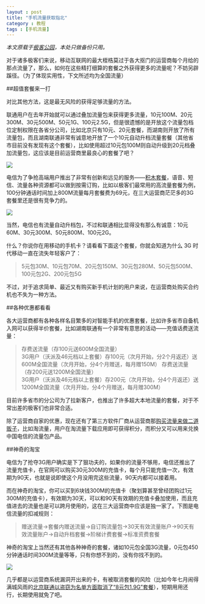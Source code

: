 ```yaml
---
layout : post
title: "手机流量获取指北"
category : 教程
tags : [手机流量]
---
```


*本文原载于[极客公园](http://www.geekpark.net/read/view/191644)，本处只做备份只用。*

对于诸多极客们来说，移动互联网的最大桎梏莫过于各大抠门的运营商每个月给的那点流量了，那么，如何在这些精打细算的套餐之外获得更多的流量呢？不妨另辟蹊径。（为了体现实用性，下文所述均为全国流量）

##超值套餐来一打

对比其他方法，这是最无风险的获得足够流量的方法。

联通用户在去年开始就可以通过叠加流量包来获得更多流量，10元100M、20元300M、30元500M、50元1G、100元2.5G，但是很遗憾的是开放这个流量包档位定制权限在各省分公司，比如北京只有10元、20元套餐，而湖南则开放了所有流量包，而且湖南联通非常有诚意地开放了一个10元自动升档流量套餐（其他省市目前没有发现有这个套餐），比如使用超过10元包100M则自动升级到20元档叠加流量包，这应该是目前运营商里最良心的套餐了吧？

![](http://geekpark-img.qiniudn.com/uploads/reading/seed/e23a6abea1aadd5c5a15e89eab22e417.jpg)

电信为了争抢高端用户推出了非常有创新和远见的服务——[积木套餐](http://www.189.cn/diy/)，语音、短信、流量各种资源都可以做到按需订购，比如以极客们最常用的高流量套餐为例，100分钟通话时间加上800M流量每月套餐费为69元，在三大运营商茫茫多的3G套餐里还是很有竞争力的。

![](http://geekpark-img.qiniudn.com/uploads/reading/seed/612519ec6b4579ee314e28ee189279c9.jpg)

当然，电信也有流量自动升档包，不过和联通相比显得没有那么有诚意：10元60M、30元300M、50元800M、100元2G。

什么？你说你在用移动的手机卡？请看看下面这个套餐，你就会知道为什么 3G 时代移动一直在流失年轻客户了：

> 5元包30M、10元包70M、20元包150M、30元包280M、50元包500M、100元包2G、200元包5G

不过，对于追求简单、最近又有购买新手机计划的用户来说，在运营商处购买合约机也不失为一种方法。

##各种优惠都看看

各大运营商都有各种各样名目繁多的对智能手机的优惠套餐，比如许多省市自备机入网可以获得半价套餐，比如湖南联通有一个非常有意思的活动——充值话费送流量：  
>    存费送流量（存100元送600M全国流量）   
> 3G用户（沃派及46元档以上套餐）存100元（次月开始，分2个月返还）送600M全国流量（次月开始，分4个月赠送，每月赠150M）
>存费送流量（存200元送1200M全国流量）     
>   3G用户（沃派及46元档以上套餐）存200元（次月开始，分4个月返还）送1200M全国流量（次月开始，分4个月赠送，每月赠300M）

目前许多省市的分公司为了拉新客户，也推出了许多超大本地流量的套餐，对于不常出差的极客们也非常合适。

除了运营商自家的优惠，现在还有了第三方软件厂商从运营商那[购买流量来做二道贩子](http://www.geekpark.net/read/view/190490)，比如淘流量，用户在淘流量下载应用即可获得积分，而积分又可以用来兑换中国电信的流量包产品。

##神奇的淘宝

电信为了抢夺3G用户确实是下了狠功夫的，如果你的流量不够用，电信还推出了流量充值卡，在官网可以购买30元300M的充值卡，每个月只能充值一次，有效期为90天，也就是说即使这个月没用完这些流量，90天内都可以接着用。

而在神奇的淘宝，你可以买到6块钱300M的充值卡（聚划算甚至曾经团购过1元300M的充值卡），有效期为30天，可以和90天有效期的充值卡叠加使用，而且充值进去的流量也是可以跨月使用的，这在三大运营商中应该是独一家了。下图是电信流量的扣减规则：
> 赠送流量→套餐内赠送流量→自订购流量包→30天有效流量账户→90天有效流量账户→自动升档套餐→阶梯计费套餐→标准资费套餐

神奇的淘宝上当然还有其他各种神奇的套餐，诸如10元包全国3G流量，0元包450分钟通话时间300M流量等等，只有你想不到的，没有你找不到的。

![](http://geekpark-img.qiniudn.com/uploads/reading/seed/ac3261e08f5fcd06b6fc45d8ae5f0117.jpg)

几乎都是以运营商系统漏洞开出来的卡，有被取消套餐的风险（比如今年七月闹得满城风雨的[北京联通以盗窃为名单方面取消了“8元包1.9G”套餐](http://news.xinhuanet.com/tech/2013-07/16/c_125013047.htm)），短期用用还行，长期使用就免了吧。


